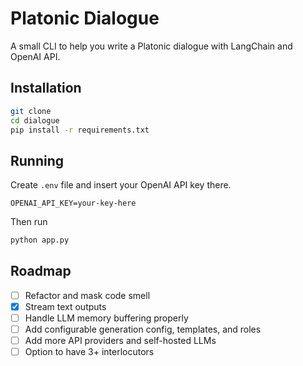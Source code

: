# Platonic Dialogue
A small CLI to help you write a Platonic dialogue with LangChain and OpenAI API.

## Installation
```sh
git clone 
cd dialogue
pip install -r requirements.txt
```

## Running
Create `.env` file and insert your OpenAI API key there.
```
OPENAI_API_KEY=your-key-here
```
Then run
```sh
python app.py
```

## Roadmap
- [ ] Refactor and mask code smell
- [x] Stream text outputs
- [ ] Handle LLM memory buffering properly
- [ ] Add configurable generation config, templates, and roles
- [ ] Add more API providers and self-hosted LLMs
- [ ] Option to have 3+ interlocutors